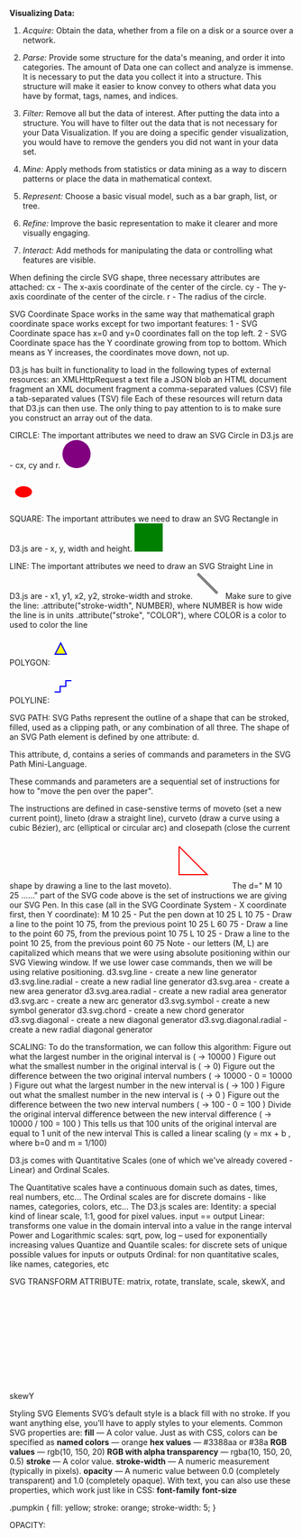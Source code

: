 **Visualizing Data:**

1. _Acquire:_ Obtain the data, whether from a file on a disk or a source over a network.

2. _Parse:_ Provide some structure for the data's meaning, and order it into categories.
  The amount of Data one can collect and analyze is immense. It is necessary to put the data you collect it into a structure.
  This structure will make it easier to know convey to others what data you have by format, tags, names, and indices.

3. _Filter:_ Remove all but the data of interest.
  After putting the data into a structure. You will have to filter out the data that is not necessary
  for your Data Visualization. If you are doing a specific gender visualization, you would have to remove
  the genders you did not want in your data set.

4. _Mine:_ Apply methods from statistics or data mining as a way to discern patterns or place the data in mathematical context.

5. _Represent:_ Choose a basic visual model, such as a bar graph, list, or tree.

6. _Refine:_ Improve the basic representation to make it clearer and more visually engaging.

7. _Interact:_ Add methods for manipulating the data or controlling what features are visible.

When defining the circle SVG shape, three necessary attributes are attached:
cx - The x-axis coordinate of the center of the circle.
cy - The y-axis coordinate of the center of the circle.
r - The radius of the circle.

SVG Coordinate Space works in the same way that mathematical graph coordinate space
works except for two important features:
1 - SVG Coordinate space has x=0 and y=0 coordinates fall on the top left.
2 - SVG Coordinate space has the Y coordinate growing from top to bottom.
Which means as Y increases, the coordinates move down, not up.

D3.js has built in functionality to load in the following types of external resources:
  an XMLHttpRequest
  a text file
  a JSON blob
  an HTML document fragment
  an XML document fragment
  a comma-separated values (CSV) file
  a tab-separated values (TSV) file
Each of these resources will return data that D3.js can then use. The only thing to pay attention to is to
make sure you construct an array out of the data.

CIRCLE:
The important attributes we need to draw an SVG Circle in D3.js are - cx, cy and r.
<svg width="50" height="50">
  <circle cx="25" cy="25" r="25" fill="purple" />
</svg>

<svg width="50" height="50">
  <ellipse cx="25" cy="25" rx="15" ry="10" fill="red" />
</svg>

SQUARE:
The important attributes we need to draw an SVG Rectangle in D3.js are - x, y, width and height.
<svg width="50" height="50">
  <rect x="0" y="0" width="50" height="50" fill="green" />
</svg>

LINE:
The important attributes we need to draw an SVG Straight Line in D3.js are - x1, y1, x2, y2, stroke-width and stroke.
<svg width="50" height="50">
  <line x1="5" y1="5" x2="40" y2="40" stroke="gray" stroke-width="5"  />
</svg>
Make sure to give the line:
.attribute("stroke-width", NUMBER), where NUMBER is how wide the line is in units
.attribute("stroke", "COLOR"), where COLOR is a color to used to color the line

POLYGON:
<svg width="50" height="50">
  <polygon fill="yellow" stroke="blue" stroke-width="2"
    points="05,30
            15,10
            25,30" />
</svg>

POLYLINE:
<svg width="50" height="50">
   <polyline fill="none" stroke="blue" stroke-width="2"
     points="05,30
             15,30
             15,20
             25,20
             25,10
             35,10" />
 </svg>

SVG PATH:
SVG Paths represent the outline of a shape that can be stroked, filled, used as a clipping path, or any combination of all three.
The shape of an SVG Path element is defined by one attribute: d.

This attribute, d, contains a series of commands and parameters in the SVG Path Mini-Language.

These commands and parameters are a sequential set of instructions for how to "move the pen over the paper".

The instructions are defined in case-senstive terms of moveto (set a new current point), lineto (draw a straight line),
curveto (draw a curve using a cubic Bézier), arc (elliptical or circular arc) and closepath (close the current shape by
drawing a line to the last moveto).
<svg width="100" height="100">
  <path d=" M 10 25
            L 10 75
            L 60 75
            L 10 25"
            stroke="red" stroke-width="2" fill="none" />
</svg>
The d=" M 10 25 ......" part of the SVG code above is the set of instructions we are giving our SVG Pen.
In this case (all in the SVG Coordinate System - X coordinate first, then Y coordinate):
M 10 25 - Put the pen down at 10 25
L 10 75 - Draw a line to the point 10 75, from the previous point 10 25
L 60 75 - Draw a line to the point 60 75, from the previous point 10 75
L 10 25 - Draw a line to the point 10 25, from the previous point 60 75
Note - our letters (M, L) are capitalized which means that we were using absolute positioning within our SVG Viewing window.
If we use lower case commands, then we will be using relative positioning.
d3.svg.line - create a new line generator
d3.svg.line.radial - create a new radial line generator
d3.svg.area - create a new area generator
d3.svg.area.radial - create a new radial area generator
d3.svg.arc - create a new arc generator
d3.svg.symbol - create a new symbol generator
d3.svg.chord - create a new chord generator
d3.svg.diagonal - create a new diagonal generator
d3.svg.diagonal.radial - create a new radial diagonal generator


SCALING:
To do the transformation, we can follow this algorithm:
Figure out what the largest number in the original interval is ( -> 10000 )
Figure out what the smallest number in the original interval is ( -> 0)
Figure out the difference between the two original interval numbers ( -> 10000 - 0 = 10000 )
Figure out what the largest number in the new interval is ( -> 100 )
Figure out what the smallest number in the new interval is ( -> 0 )
Figure out the difference between the two new interval numbers ( -> 100 - 0 = 100 )
Divide the original interval difference between the new interval difference ( -> 10000 / 100 = 100 )
This tells us that 100 units of the original interval are equal to 1 unit of the new interval
This is called a linear scaling (y = mx + b , where b=0 and m = 1/100)

D3.js comes with Quantitative Scales (one of which we've already covered - Linear) and Ordinal Scales.

The Quantitative scales have a continuous domain such as dates, times, real numbers, etc...
The Ordinal scales are for discrete domains - like names, categories, colors, etc...
The D3.js scales are:
Identity: a special kind of linear scale, 1:1, good for pixel values. input == output
Linear: transforms one value in the domain interval into a value in the range interval
Power and Logarithmic scales: sqrt, pow, log – used for exponentially increasing values
Quantize and Quantile scales: for discrete sets of unique possible values for inputs or outputs
Ordinal: for non quantitative scales, like names, categories, etc

SVG TRANSFORM ATTRIBUTE:
matrix, rotate, translate, scale, skewX, and skewY
<svg width="200" height="200">
2  <g transform="translate(...) scale(...) rotate(...) translate(...) rotate(...)">
3    ...
4  </g>
5</svg>

Styling SVG Elements
SVG’s default style is a black fill with no stroke. If you want anything else, you’ll have to apply styles to your elements. Common SVG properties are:
**fill** — A color value. Just as with CSS, colors can be specified as
**named colors** — orange
**hex values** — #3388aa or #38a
**RGB values** — rgb(10, 150, 20)
**RGB with alpha transparency** — rgba(10, 150, 20, 0.5)
**stroke** — A color value.
**stroke-width** — A numeric measurement (typically in pixels).
**opacity** — A numeric value between 0.0 (completely transparent) and 1.0 (completely opaque).
With text, you can also use these properties, which work just like in CSS:
**font-family**
**font-size**

<circle cx="25" cy="25" r="22" class="pumpkin"/>
.pumpkin {
    fill: yellow;
    stroke: orange;
    stroke-width: 5;
 }
<circle cx="25" cy="25" r="20"
        fill="rgba(128, 0, 128, 0.75)"
        stroke="rgba(0, 255, 0, 0.25)" stroke-width="10"/>
<circle cx="75" cy="25" r="20"
        fill="rgba(0, 255, 0, 0.75)"
        stroke="rgba(0, 0, 255, 0.25)" stroke-width="10"/>
<circle cx="125" cy="25" r="20"
        fill="rgba(255, 255, 0, 0.75)"
        stroke="rgba(255, 0, 0, 0.25)" stroke-width="10"/>

OPACITY:
<circle cx="25" cy="25" r="20"
        fill="rgba(128, 0, 128, 0.75)"
        stroke="rgba(0, 255, 0, 0.25)" stroke-width="10"/>
<circle cx="65" cy="25" r="20"
        fill="rgba(128, 0, 128, 0.75)"
        stroke="rgba(0, 255, 0, 0.25)" stroke-width="10"
        opacity="0.5"/>
<circle cx="105" cy="25" r="20"
        fill="rgba(128, 0, 128, 0.75)"
        stroke="rgba(0, 255, 0, 0.25)" stroke-width="10"
        opacity="0.2"/>





